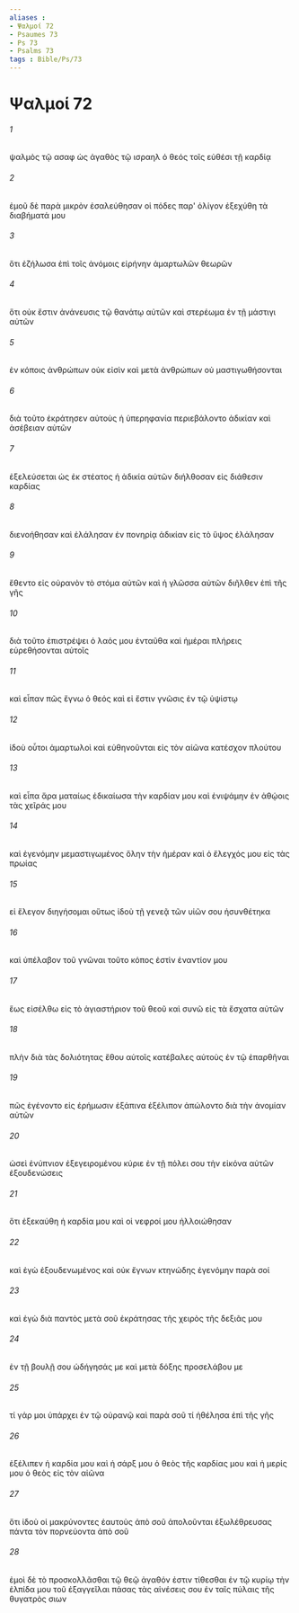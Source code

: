 ```yaml
---
aliases : 
- Ψαλμοί 72
- Psaumes 73
- Ps 73
- Psalms 73
tags : Bible/Ps/73
---
```


# Ψαλμοί 72

###### 1
ψαλμὸς τῷ ασαφ ὡς ἀγαθὸς τῷ ισραηλ ὁ θεός τοῖς εὐθέσι τῇ καρδίᾳ
###### 2
ἐμοῦ δὲ παρὰ μικρὸν ἐσαλεύθησαν οἱ πόδες παρ' ὀλίγον ἐξεχύθη τὰ διαβήματά μου
###### 3
ὅτι ἐζήλωσα ἐπὶ τοῖς ἀνόμοις εἰρήνην ἁμαρτωλῶν θεωρῶν
###### 4
ὅτι οὐκ ἔστιν ἀνάνευσις τῷ θανάτῳ αὐτῶν καὶ στερέωμα ἐν τῇ μάστιγι αὐτῶν
###### 5
ἐν κόποις ἀνθρώπων οὐκ εἰσὶν καὶ μετὰ ἀνθρώπων οὐ μαστιγωθήσονται
###### 6
διὰ τοῦτο ἐκράτησεν αὐτοὺς ἡ ὑπερηφανία περιεβάλοντο ἀδικίαν καὶ ἀσέβειαν αὐτῶν
###### 7
ἐξελεύσεται ὡς ἐκ στέατος ἡ ἀδικία αὐτῶν διήλθοσαν εἰς διάθεσιν καρδίας
###### 8
διενοήθησαν καὶ ἐλάλησαν ἐν πονηρίᾳ ἀδικίαν εἰς τὸ ὕψος ἐλάλησαν
###### 9
ἔθεντο εἰς οὐρανὸν τὸ στόμα αὐτῶν καὶ ἡ γλῶσσα αὐτῶν διῆλθεν ἐπὶ τῆς γῆς
###### 10
διὰ τοῦτο ἐπιστρέψει ὁ λαός μου ἐνταῦθα καὶ ἡμέραι πλήρεις εὑρεθήσονται αὐτοῖς
###### 11
καὶ εἶπαν πῶς ἔγνω ὁ θεός καὶ εἰ ἔστιν γνῶσις ἐν τῷ ὑψίστῳ
###### 12
ἰδοὺ οὗτοι ἁμαρτωλοὶ καὶ εὐθηνοῦνται εἰς τὸν αἰῶνα κατέσχον πλούτου
###### 13
καὶ εἶπα ἄρα ματαίως ἐδικαίωσα τὴν καρδίαν μου καὶ ἐνιψάμην ἐν ἀθῴοις τὰς χεῖράς μου
###### 14
καὶ ἐγενόμην μεμαστιγωμένος ὅλην τὴν ἡμέραν καὶ ὁ ἔλεγχός μου εἰς τὰς πρωίας
###### 15
εἰ ἔλεγον διηγήσομαι οὕτως ἰδοὺ τῇ γενεᾷ τῶν υἱῶν σου ἠσυνθέτηκα
###### 16
καὶ ὑπέλαβον τοῦ γνῶναι τοῦτο κόπος ἐστὶν ἐναντίον μου
###### 17
ἕως εἰσέλθω εἰς τὸ ἁγιαστήριον τοῦ θεοῦ καὶ συνῶ εἰς τὰ ἔσχατα αὐτῶν
###### 18
πλὴν διὰ τὰς δολιότητας ἔθου αὐτοῖς κατέβαλες αὐτοὺς ἐν τῷ ἐπαρθῆναι
###### 19
πῶς ἐγένοντο εἰς ἐρήμωσιν ἐξάπινα ἐξέλιπον ἀπώλοντο διὰ τὴν ἀνομίαν αὐτῶν
###### 20
ὡσεὶ ἐνύπνιον ἐξεγειρομένου κύριε ἐν τῇ πόλει σου τὴν εἰκόνα αὐτῶν ἐξουδενώσεις
###### 21
ὅτι ἐξεκαύθη ἡ καρδία μου καὶ οἱ νεφροί μου ἠλλοιώθησαν
###### 22
καὶ ἐγὼ ἐξουδενωμένος καὶ οὐκ ἔγνων κτηνώδης ἐγενόμην παρὰ σοί
###### 23
καὶ ἐγὼ διὰ παντὸς μετὰ σοῦ ἐκράτησας τῆς χειρὸς τῆς δεξιᾶς μου
###### 24
ἐν τῇ βουλῇ σου ὡδήγησάς με καὶ μετὰ δόξης προσελάβου με
###### 25
τί γάρ μοι ὑπάρχει ἐν τῷ οὐρανῷ καὶ παρὰ σοῦ τί ἠθέλησα ἐπὶ τῆς γῆς
###### 26
ἐξέλιπεν ἡ καρδία μου καὶ ἡ σάρξ μου ὁ θεὸς τῆς καρδίας μου καὶ ἡ μερίς μου ὁ θεὸς εἰς τὸν αἰῶνα
###### 27
ὅτι ἰδοὺ οἱ μακρύνοντες ἑαυτοὺς ἀπὸ σοῦ ἀπολοῦνται ἐξωλέθρευσας πάντα τὸν πορνεύοντα ἀπὸ σοῦ
###### 28
ἐμοὶ δὲ τὸ προσκολλᾶσθαι τῷ θεῷ ἀγαθόν ἐστιν τίθεσθαι ἐν τῷ κυρίῳ τὴν ἐλπίδα μου τοῦ ἐξαγγεῖλαι πάσας τὰς αἰνέσεις σου ἐν ταῖς πύλαις τῆς θυγατρὸς σιων
